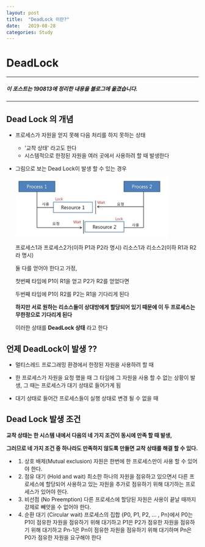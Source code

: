 ```yaml
---
layout: post
title:  "DeadLock 이란?"
date:   2019-08-28
categories: Study
---
```


# DeadLock

---

##### 이 포스트는 190813에 정리한 내용을 블로그에 옮겼습니다.

---

## Dead Lock 의 개념

- 프로세스가 자원을 얻지 못해 다음 처리를 하지 못하는 상태
    - '교착 상태' 라고도 한다
    - 시스템적으로 한정된 자원을 여러 곳에서 사용하려 할 때 발생한다
    
- 그림으로 보는 Dead Lock이 발생 할 수 있는 경우
    
    <img width="400" alt="image" src="https://github.com/VincentGeranium/study-summary/blob/master/IMAGE/deadLock.png">
    
    프로세스1과 프로세스2가(이하 P1과 P2라 명시) 리소스1과 리소스2(이하 R1과 R2라 명시) 
    
    둘 다를 얻어야 한다고 가정,
    
    첫번째 타임에 P1이 R1을 얻고 P2가 R2를 얻었다면
    
    두번째 타임에 P1이 R2를 P2는 R1을 기다리게 된다
    
    **하지만 서로 원하는 리소스들이 상대방에게 할당되어 있기 때문에 이 두 프로세스는 무한정으로 기다리게 된다**
    
    이러한 상태를 **DeadLock 상태** 라고 한다
    
## 언제 DeadLock이 발생 ??

- 멀티스레드 프로그래밍 환경에서 한정된 자원을 사용하려 할 때

- 한 프로세스가 자원을 요청 했을 때 그 타임에 그 자원을 사용 할 수 없는 상황이 발생, 그 때는 프로세스가 대기 상태로 들어가게 됨

- 대기 상태로 들어간 프로세스들이 실행 상태로 변경 될 수 없을 때

## Dead Lock 발생 조건

**교착 상태는 한 시스템 내에서 다음의 네 가지 조건이 동시에 만족 할 때 발생,**

**그러므로 네 가지 조건 중 하나라도 만족하지 않도록 만들면 교착 상태를 해결 할 수 있다.**

- 1. 상호 배제(Mutual exclusion)
    자원은 한번에 한 프로세스만이 사용 할 수 있어야 한다.
    
- 2. 점유 대기 (Hold and wait)
    최소한 하나의 자원을 점유하고 있으면서 다른 프로세스에 할당되어 사용하고 있는 자원을 추가로 점유하기 위해 대기하는 프로세스가 있어야 한다.

- 3. 비선점 (No Preemption)
    다른 프로세스에 할당된 자원은 사용이 끝날 때까지 강제로 빼앗을 수 없어야 한다.
    
- 4. 순환 대기 (Circular wait)
    프로세스의 집합 {P0, P1, P2, ... , Pn}에서 P0는 P1이 점유한 자원을 점유하기 위해 대기하고 P1은 P2가 점유한 자원을 점유하기 위해 대기하고 Pn-1은 Pn이 점유한 자원을 점유하기 위해 대기하며 Pn은 P0가 점유한 자원을 요구해야 한다